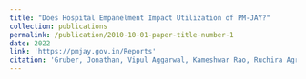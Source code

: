 ```yaml
---
title: "Does Hospital Empanelment Impact Utilization of PM-JAY?"
collection: publications
permalink: /publication/2010-10-01-paper-title-number-1
date: 2022
link: 'https://pmjay.gov.in/Reports'
citation: 'Gruber, Jonathan, Vipul Aggarwal, Kameshwar Rao, Ruchira Agrawal, Stuti Sachdeva, and Siddharth Verma. 2022. &quot;Does Hospital Empanelment Impact Utilization of PM-JAY?.&quot'
---
```

